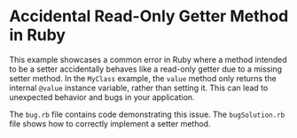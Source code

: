 # Accidental Read-Only Getter Method in Ruby

This example showcases a common error in Ruby where a method intended to be a setter accidentally behaves like a read-only getter due to a missing setter method.  In the `MyClass` example, the `value` method only returns the internal `@value` instance variable, rather than setting it.  This can lead to unexpected behavior and bugs in your application.

The `bug.rb` file contains code demonstrating this issue.  The `bugSolution.rb` file shows how to correctly implement a setter method.
